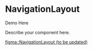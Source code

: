 <script lang="ts" setup>
import NavigationLayout from '@cypress-design/vue-navigationlayout'
</script>

# NavigationLayout

<DemoWrapper>
	<div>Demo Here</div>
</DemoWrapper>

Describe your component here.

[figma::NavigationLayout (to be updated)](https://www.figma.com/file/...)

